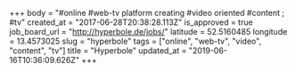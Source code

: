 +++
body = "#online #web-tv platform creating #video oriented #content ; #tv"
created_at = "2017-06-28T20:38:28.113Z"
is_approved = true
job_board_url = "http://hyperbole.de/jobs/"
latitude = 52.5160485
longitude = 13.4573025
slug = "hyperbole"
tags = ["online", "web-tv", "video", "content", "tv"]
title = "Hyperbole"
updated_at = "2019-06-16T10:36:09.626Z"
+++
